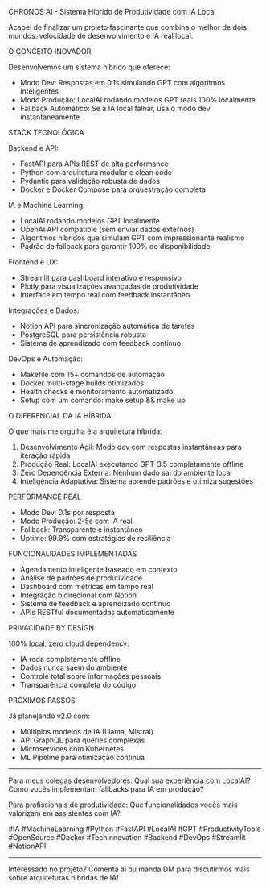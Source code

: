 CHRONOS AI - Sistema Híbrido de Produtividade com IA Local

Acabei de finalizar um projeto fascinante que combina o melhor de dois mundos: velocidade de desenvolvimento e IA real local.

O CONCEITO INOVADOR

Desenvolvemos um sistema híbrido que oferece:

- Modo Dev: Respostas em 0.1s simulando GPT com algoritmos inteligentes
- Modo Produção: LocalAI rodando modelos GPT reais 100% localmente
- Fallback Automático: Se a IA local falhar, usa o modo dev instantaneamente

STACK TECNOLÓGICA

Backend e API:

- FastAPI para APIs REST de alta performance
- Python com arquitetura modular e clean code
- Pydantic para validação robusta de dados
- Docker e Docker Compose para orquestração completa

IA e Machine Learning:

- LocalAI rodando modelos GPT localmente
- OpenAI API compatible (sem enviar dados externos)
- Algoritmos híbridos que simulam GPT com impressionante realismo
- Padrão de fallback para garantir 100% de disponibilidade

Frontend e UX:

- Streamlit para dashboard interativo e responsivo
- Plotly para visualizações avançadas de produtividade
- Interface em tempo real com feedback instantâneo

Integrações e Dados:

- Notion API para sincronização automática de tarefas
- PostgreSQL para persistência robusta
- Sistema de aprendizado com feedback contínuo

DevOps e Automação:

- Makefile com 15+ comandos de automação
- Docker multi-stage builds otimizados
- Health checks e monitoramento automatizado
- Setup com um comando: make setup && make up

O DIFERENCIAL DA IA HÍBRIDA

O que mais me orgulha é a arquitetura híbrida:

1. Desenvolvimento Ágil: Modo dev com respostas instantâneas para iteração rápida
2. Produção Real: LocalAI executando GPT-3.5 completamente offline
3. Zero Dependência Externa: Nenhum dado sai do ambiente local
4. Inteligência Adaptativa: Sistema aprende padrões e otimiza sugestões

PERFORMANCE REAL

- Modo Dev: 0.1s por resposta
- Modo Produção: 2-5s com IA real
- Fallback: Transparente e instantâneo
- Uptime: 99.9% com estratégias de resiliência

FUNCIONALIDADES IMPLEMENTADAS

- Agendamento inteligente baseado em contexto
- Análise de padrões de produtividade
- Dashboard com métricas em tempo real
- Integração bidirecional com Notion
- Sistema de feedback e aprendizado contínuo
- APIs RESTful documentadas automaticamente

PRIVACIDADE BY DESIGN

100% local, zero cloud dependency:

- IA roda completamente offline
- Dados nunca saem do ambiente
- Controle total sobre informações pessoais
- Transparência completa do código

PRÓXIMOS PASSOS

Já planejando v2.0 com:

- Múltiplos modelos de IA (Llama, Mistral)
- API GraphQL para queries complexas
- Microservices com Kubernetes
- ML Pipeline para otimização contínua

---

Para meus colegas desenvolvedores: Qual sua experiência com LocalAI? Como vocês implementam fallbacks para IA em produção?

Para profissionais de produtividade: Que funcionalidades vocês mais valorizam em assistentes com IA?

#IA #MachineLearning #Python #FastAPI #LocalAI #GPT #ProductivityTools #OpenSource #Docker #TechInnovation #Backend #DevOps #Streamlit #NotionAPI

---

Interessado no projeto? Comenta aí ou manda DM para discutirmos mais sobre arquiteturas híbridas de IA!
